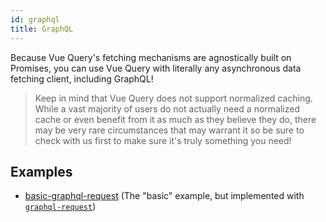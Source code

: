 ```yaml
---
id: graphql
title: GraphQL
---
```


Because Vue Query's fetching mechanisms are agnostically built on Promises, you can use Vue Query with literally any asynchronous data fetching client, including GraphQL!

> Keep in mind that Vue Query does not support normalized caching. While a vast majority of users do not actually need a normalized cache or even benefit from it as much as they believe they do, there may be very rare circumstances that may warrant it so be sure to check with us first to make sure it's truly something you need!

## Examples

- [basic-graphql-request](../docs/examples/basic-graphql-request) (The "basic" example, but implemented with [`graphql-request`](https://github.com/prisma-labs/graphql-request))
